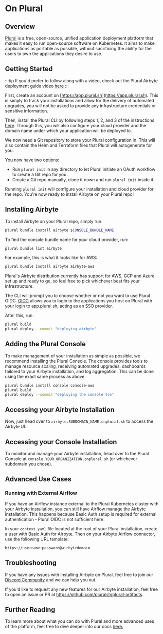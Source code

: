 # On Plural

## Overview

[Plural](https://www.plural.sh/) is a free, open-source, unified application deployment platform that makes it easy to run open-source software on Kubernetes. It aims to make applications as portable as possible, without sacrificing the ability for the users to own the applications they desire to use.

## Getting Started

:::tip
If you'd prefer to follow along with a video, check out the Plural Airbyte deployment guide video [here](https://youtu.be/suvTJyJ6PzI)
:::

First, create an account on [https://app.plural.sh](https://app.plural.sh).  This is simply to track your installations and allow for the delivery of automated upgrades, you will not be asked to provide any infrastructure credentials or sensitive information.

Then, install the Plural CLI by following steps 1, 2, and 3 of the instructions [here](https://docs.plural.sh/getting-started). Through this, you will also configure your cloud provider and the domain name under which your application will be deployed to.

We now need a Git repository to store your Plural configuration in. This will also contain the Helm and Terraform files that Plural will autogenerate for you.

You now have two options:
- Run `plural init` in any directory to let Plural initiate an OAuth workflow to create a Git repo for you.
- Create a Git repo manually, clone it down and run `plural init` inside it.

Running `plural init` will configure your installation and cloud provider for the repo. You're now ready to install Airbyte on your Plural repo!

## Installing Airbyte

To install Airbyte on your Plural repo, simply run:

```bash
plural bundle install airbyte $CONSOLE_BUNDLE_NAME
```

To find the console bundle name for your cloud provider, run:

```bash
plural bundle list airbyte
```

For example, this is what it looks like for AWS:

```bash
plural bundle install airbyte airbyte-aws
```

Plural's Airbyte distribution currently has support for AWS, GCP and Azure set up and ready to go, so feel free to pick whichever best fits your infrastructure.

The CLI will prompt you to choose whether or not you want to use Plural OIDC. [OIDC](https://openid.net/connect/) allows you to login to the applications you host on Plural with your login to [app.plural.sh](https://app.plural.sh), acting as an SSO provider.

After this, run:

```bash
plural build
plural deploy --commit "deploying airbyte"
```

## Adding the Plural Console

To make management of your installation as simple as possible, we recommend installing the Plural Console.  The console provides tools to manage resource scaling, receiving automated upgrades, dashboards tailored to your Airbyte installation, and log aggregation. This can be done using the exact same process as above:

```bash
plural bundle install console console-aws
plural build
plural deploy --commit "deploying the console too"
```

## Accessing your Airbyte Installation

Now, just head over to `airbyte.SUBDOMAIN_NAME.onplural.sh` to access the Airbyte UI.

## Accessing your Console Installation

To monitor and manage your Airbyte installation, head over to the Plural Console at `console.YOUR_ORGANIZATION.onplural.sh` (or whichever subdomain you chose).

## Advanced Use Cases

### Running with External Airflow

If you have an Airflow instance external to the Plural Kubernetes cluster with your Airbyte installation, you can still have Airflow manage the Airbyte installation. This happens because Basic Auth setup is required for external authentication - Plural OIDC is not sufficient here.

In your `context.yaml` file located at the root of your Plural installation, create a user with Basic Auth for Airbyte. Then on your Airbyte Airflow connector, use the following URL template:

```
https://username:password@airbytedomain
```

## Troubleshooting

If you have any issues with installing Airbyte on Plural, feel free to join our [Discord Community](https://discord.gg/bEBAMXV64s) and we can help you out.

If you'd like to request any new features for our Airbyte installation, feel free to open an issue or PR at https://github.com/pluralsh/plural-artifacts.

## Further Reading

To learn more about what you can do with Plural and more advanced uses of the platform, feel free to dive deeper into our docs [here.](https://docs.plural.sh)
